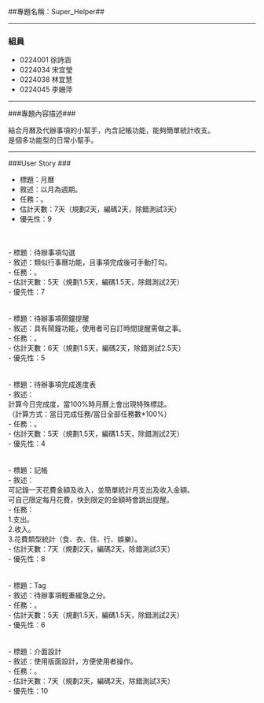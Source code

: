 ##專題名稱：Super_Helper##

----------

### 組員 ###

- 0224001 徐詩涵
- 0224034 宋宜瑩
- 0224038 林宜慧
- 0224045 李姍萍

----------
###專題內容描述###

結合月曆及代辦事項的小幫手，內含記帳功能，能夠簡單統計收支。<br>
是個多功能型的日常小幫手。

----------
###User Story ###

- 標題：月曆<br>
- 敘述：以月為週期。<br>
- 任務：。<br>
- 估計天數：7天（規劃2天，編碼2天，除錯測試3天）<br>
- 優先性：9<br>
<br>
<br>
- 標題：待辦事項勾選<br>
- 敘述：類似行事曆功能，且事項完成後可手動打勾。<br>
- 任務：。<br>
- 估計天數：5天（規劃1.5天，編碼1.5天，除錯測試2天）<br>
- 優先性：7<br>
<br>
<br>
- 標題：待辦事項鬧鐘提醒<br>
- 敘述：具有鬧鐘功能，使用者可自訂時間提醒需做之事。<br>
- 任務：。<br>
- 估計天數：6天（規劃1.5天，編碼2天，除錯測試2.5天）<br>
- 優先性：5<br>
<br>
<br>
- 標題：待辦事項完成進度表<br>
- 敘述：<br>
計算今日完成度，當100%時月曆上會出現特殊標誌。<br>
（計算方式：當日完成任務/當日全部任務數*100%）<br>
- 任務：。<br>
- 估計天數：5天（規劃1.5天，編碼1.5天，除錯測試2天）<br>
- 優先性：4<br>
<br>
<br>
- 標題：記帳<br>
- 敘述：<br>
可記錄一天花費金額及收入，並簡單統計月支出及收入金額。<br>
可自己限定每月花費，快到限定的金額時會跳出提醒。<br>
- 任務：<br>
1.支出。<br>
2.收入。<br>
3.花費類型統計（食、衣、住、行、娛樂）。<br>
- 估計天數：7天（規劃2天，編碼2天，除錯測試3天）<br>
- 優先性：8<br>
<br>
<br>
- 標題：Tag<br>
- 敘述：待辦事項輕重緩急之分。<br>
- 任務：。<br>
- 估計天數：5天（規劃1.5天，編碼1.5天，除錯測試2天）<br>
- 優先性：6<br>
<br>
<br>
- 標題：介面設計<br>
- 敘述：使用版面設計，方便使用者操作。<br>
- 任務：。<br>
- 估計天數：7天（規劃2天，編碼2天，除錯測試3天）<br>
- 優先性：10<br>
